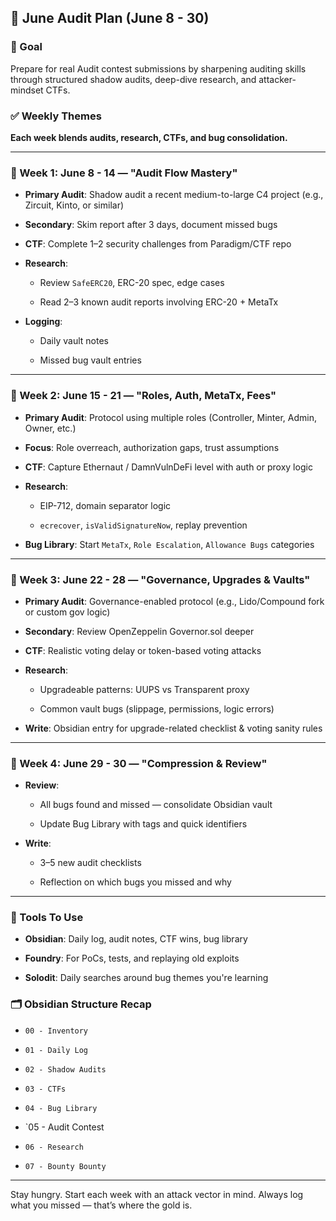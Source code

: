 ## 🧠 June Audit Plan (June 8 - 30)

### 🎯 Goal

Prepare for real Audit contest submissions by sharpening auditing skills through structured shadow audits, deep-dive research, and attacker-mindset CTFs.

### ✅ Weekly Themes

**Each week blends audits, research, CTFs, and bug consolidation.**

---

### 📅 Week 1: June 8 - 14 — "Audit Flow Mastery"

- **Primary Audit**: Shadow audit a recent medium-to-large C4 project (e.g., Zircuit, Kinto, or similar)
    
- **Secondary**: Skim report after 3 days, document missed bugs
    
- **CTF**: Complete 1–2 security challenges from Paradigm/CTF repo
    
- **Research**:
    
    - Review `SafeERC20`, ERC-20 spec, edge cases
        
    - Read 2–3 known audit reports involving ERC-20 + MetaTx
        
- **Logging**:
    
    - Daily vault notes
        
    - Missed bug vault entries
        

---

### 📅 Week 2: June 15 - 21 — "Roles, Auth, MetaTx, Fees"

- **Primary Audit**: Protocol using multiple roles (Controller, Minter, Admin, Owner, etc.)
    
- **Focus**: Role overreach, authorization gaps, trust assumptions
    
- **CTF**: Capture Ethernaut / DamnVulnDeFi level with auth or proxy logic
    
- **Research**:
    
    - EIP-712, domain separator logic
        
    - `ecrecover`, `isValidSignatureNow`, replay prevention
        
- **Bug Library**: Start `MetaTx`, `Role Escalation`, `Allowance Bugs` categories
    

---

### 📅 Week 3: June 22 - 28 — "Governance, Upgrades & Vaults"

- **Primary Audit**: Governance-enabled protocol (e.g., Lido/Compound fork or custom gov logic)
    
- **Secondary**: Review OpenZeppelin Governor.sol deeper
    
- **CTF**: Realistic voting delay or token-based voting attacks
    
- **Research**:
    
    - Upgradeable patterns: UUPS vs Transparent proxy
        
    - Common vault bugs (slippage, permissions, logic errors)
        
- **Write**: Obsidian entry for upgrade-related checklist & voting sanity rules
    

---

### 📅 Week 4: June 29 - 30 — "Compression & Review"

- **Review**:
    
    - All bugs found and missed — consolidate Obsidian vault
        
    - Update Bug Library with tags and quick identifiers
        
- **Write**:
    
    - 3–5 new audit checklists
        
    - Reflection on which bugs you missed and why
        

---

### 🧰 Tools To Use

- **Obsidian**: Daily log, audit notes, CTF wins, bug library
    
- **Foundry**: For PoCs, tests, and replaying old exploits
    
- **Solodit**: Daily searches around bug themes you're learning
    

### 🗂️ Obsidian Structure Recap

- `00 - Inventory`

- `01 - Daily Log`
    
- `02 - Shadow Audits`
    
- `03 - CTFs`
    
- `04 - Bug Library`

- `05 - Audit Contest

- `06 - Research`
    
- `07 - Bounty Bounty`
    

---

Stay hungry. Start each week with an attack vector in mind. Always log what you missed — that’s where the gold is.